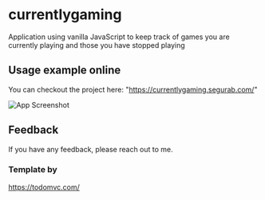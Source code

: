 # currentlygaming
Application using vanilla JavaScript to keep track of games you are currently playing and those you have stopped playing

## Usage example online

You can checkout the project here: "https://currentlygaming.segurab.com/"


![App Screenshot](https://res.cloudinary.com/imgresd/image/upload/v1719632868/Github/dr55kewpgpfutlhuhpzw.png)

## Feedback

If you have any feedback, please reach out to me.

### Template by
https://todomvc.com/
